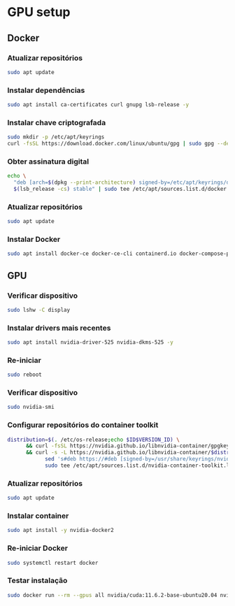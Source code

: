 # GPU setup

## Docker

### Atualizar repositórios
```sh
sudo apt update
```

### Instalar dependências
```sh
sudo apt install ca-certificates curl gnupg lsb-release -y
```

### Instalar chave criptografada
```sh
sudo mkdir -p /etc/apt/keyrings
curl -fsSL https://download.docker.com/linux/ubuntu/gpg | sudo gpg --dearmor -o /etc/apt/keyrings/docker.gpg
```

### Obter assinatura digital
```sh
echo \
  "deb [arch=$(dpkg --print-architecture) signed-by=/etc/apt/keyrings/docker.gpg] https://download.docker.com/linux/ubuntu \
  $(lsb_release -cs) stable" | sudo tee /etc/apt/sources.list.d/docker.list > /dev/null
```

### Atualizar repositórios
```sh
sudo apt update
```

### Instalar Docker
```sh
sudo apt install docker-ce docker-ce-cli containerd.io docker-compose-plugin -y
```

## GPU 

### Verificar dispositivo
```sh
sudo lshw -C display
```

### Instalar drivers mais recentes
```sh
sudo apt install nvidia-driver-525 nvidia-dkms-525 -y
```

### Re-iniciar
```sh
sudo reboot
```

### Verificar dispositivo
```sh
sudo nvidia-smi
```

### Configurar repositórios do container toolkit
```sh
distribution=$(. /etc/os-release;echo $ID$VERSION_ID) \
      && curl -fsSL https://nvidia.github.io/libnvidia-container/gpgkey | sudo gpg --dearmor -o /usr/share/keyrings/nvidia-container-toolkit-keyring.gpg \
      && curl -s -L https://nvidia.github.io/libnvidia-container/$distribution/libnvidia-container.list | \
            sed 's#deb https://#deb [signed-by=/usr/share/keyrings/nvidia-container-toolkit-keyring.gpg] https://#g' | \
            sudo tee /etc/apt/sources.list.d/nvidia-container-toolkit.list
```

### Atualizar repositórios
```sh
sudo apt update
```

### Instalar container
```sh
sudo apt install -y nvidia-docker2
```

### Re-iniciar Docker
```sh
sudo systemctl restart docker
```

### Testar instalação
```sh
sudo docker run --rm --gpus all nvidia/cuda:11.6.2-base-ubuntu20.04 nvidia-smi
```
